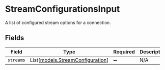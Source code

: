 # StreamConfigurationsInput

A list of configured stream options for a connection.


## Fields

| Field                                                                | Type                                                                 | Required                                                             | Description                                                          |
| -------------------------------------------------------------------- | -------------------------------------------------------------------- | -------------------------------------------------------------------- | -------------------------------------------------------------------- |
| `streams`                                                            | List[[models.StreamConfiguration](../models/streamconfiguration.md)] | :heavy_minus_sign:                                                   | N/A                                                                  |
